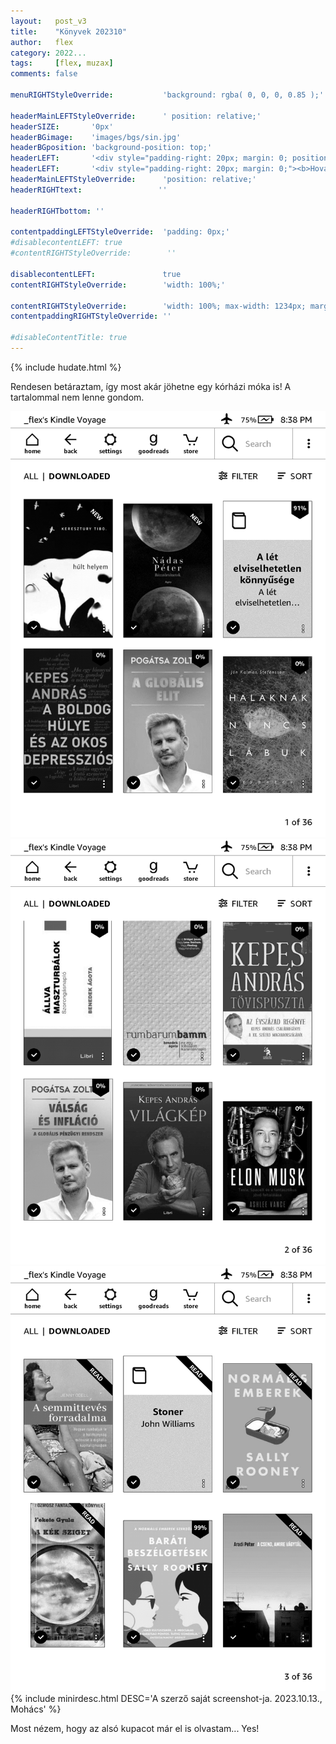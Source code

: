 ```yaml
---
layout:   post_v3
title:    "Könyvek 202310"
author:   flex
category: 2022...
tags:     [flex, muzax]
comments: false

menuRIGHTStyleOverride:           'background: rgba( 0, 0, 0, 0.85 );'

headerMainLEFTStyleOverride:      ' position: relative;'	
headerSIZE:       '0px'
headerBGimage:    'images/bgs/sin.jpg'
headerBGposition: 'background-position: top;'
headerLEFT:       '<div style="padding-right: 20px; margin: 0; position: absolute; top: 50%; -ms-transform: translateY(-50%); transform: translateY(-50%);"></div>'
headerLEFT:       '<div style="padding-right: 20px; margin: 0;"><b>Hova nézzek</b></div>'
headerMainLEFTStyleOverride:      'position: relative;'
headerRIGHTtext:  				 ''

headerRIGHTbottom: ''

contentpaddingLEFTStyleOverride:  'padding: 0px;'
#disablecontentLEFT: true
#contentRIGHTStyleOverride:        ''

disablecontentLEFT:               true
contentRIGHTStyleOverride:        'width: 100%;'

contentRIGHTStyleOverride:        'width: 100%; max-width: 1234px; margin: auto;'
contentpaddingRIGHTStyleOverride: ''

#disableContentTitle: true
---
```


<link rel="stylesheet" type="text/css" href="css/override_v2_courier.css">
	
{% include hudate.html %}

Rendesen betáraztam, így most akár jöhetne egy kórházi móka is! A tartalommal nem lenne gondom.

<div><img class="shadow" style="" src="photos/20231013_konyvek_1.png">
	<img class="shadow" style="" src="photos/20231013_konyvek_2.png">
	<img class="shadow" style="" src="photos/20231013_konyvek_3.png">
{% include minirdesc.html DESC='A szerző saját screenshot-ja. 2023.10.13., Mohács' %}
</div> 

Most nézem, hogy az alsó kupacot már el is olvastam... Yes!